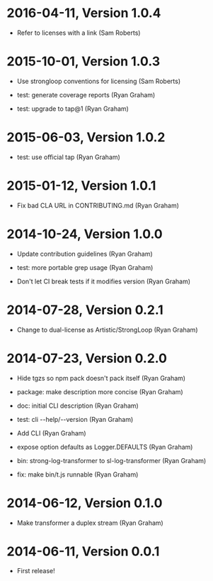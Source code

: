 2016-04-11, Version 1.0.4
=========================

 * Refer to licenses with a link (Sam Roberts)


2015-10-01, Version 1.0.3
=========================

 * Use strongloop conventions for licensing (Sam Roberts)

 * test: generate coverage reports (Ryan Graham)

 * test: upgrade to tap@1 (Ryan Graham)


2015-06-03, Version 1.0.2
=========================

 * test: use official tap (Ryan Graham)


2015-01-12, Version 1.0.1
=========================

 * Fix bad CLA URL in CONTRIBUTING.md (Ryan Graham)


2014-10-24, Version 1.0.0
=========================

 * Update contribution guidelines (Ryan Graham)

 * test: more portable grep usage (Ryan Graham)

 * Don't let CI break tests if it modifies version (Ryan Graham)


2014-07-28, Version 0.2.1
=========================

 * Change to dual-license as Artistic/StrongLoop (Ryan Graham)


2014-07-23, Version 0.2.0
=========================

 * Hide tgzs so npm pack doesn't pack itself (Ryan Graham)

 * package: make description more concise (Ryan Graham)

 * doc: initial CLI description (Ryan Graham)

 * test: cli --help/--version (Ryan Graham)

 * Add CLI (Ryan Graham)

 * expose option defaults as Logger.DEFAULTS (Ryan Graham)

 * bin: strong-log-transformer to sl-log-transformer (Ryan Graham)

 * fix: make bin/t.js runnable (Ryan Graham)


2014-06-12, Version 0.1.0
=========================

 * Make transformer a duplex stream (Ryan Graham)


2014-06-11, Version 0.0.1
=========================

 * First release!
